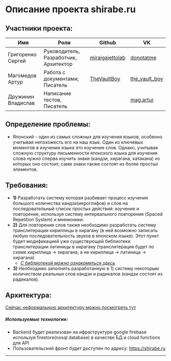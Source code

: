# Описание проекта shirabe.ru
## Участники проекта: 
| Имя | Роли | Github | VK | 
| --- | --- | --- |--- | 
| Григоренко Сергей | Руководитель, Разработчик, Архитектор | [miraigajettolab](https://github.com/miraigajettolab) | [donotatme](https://vk.com/donotatme) | 
| Магомедов Артур | Работа с документами, Писатель | [TheVaultBoy](https://github.com/TheVaultBoy) | [the_vault_boy](https://vk.com/the_vault_boy) | 
| Дружинин Владислав | Написание тестов, Писатель | | [mag.artur](https://vk.com/mag.artur) |

## Определение проблемы:
- Японский - один из самых сложных для изучения языков, особенно учитывая непохожесть его на наш язык. Один из ключевых моментов в изучении языка это изучение слов. Однако, учитывая сложную структуру письменности японского языка для изучения слова нужно сперва изучить знаки (кандзи, 
хирагана, катакана) из которых оно состоит, сами знаки также состоят из более простых элементов.

## Требования: 
* **1)** Разработать систему которая разбивает процесс изучения большого количества кандзи(иероглифов) и слов на последовательный список простых действий: изучение и повторение, используя систему интервального повторения (Spaced Repetition System) и мнемоники. 
* **2)** Для повторения слов также необходимо разработать систему транслитерации кириллицы в хирагану (в ней возможно записать любую последовательность звуков в японском языке). Этот пункт будет модификацией уже существующей библиотеки транслитерации латиницы в хирагану (транслитерация будет по схеме кириллица -> хирагана, а не кириллица -> латиница -> хирагана)
     * *[С библиотекой можно ознакомиться здесь](https://github.com/miraigajettolab/kikana)*
* **3)** Необходимо заполнить разработанную в 1) систему некоторым количеством реальных слов кандзи и радикалов (кандзи состоят из радикалов).

## Архитектура:
[Сейчас неформальную архитектуру можно посмотреть тут](https://github.com/miraigajettolab/Shiraberu/tree/master/Architecture)
##### Используемые технологии:
* Backend будет реализован на ифраструктуре google firebase используя firestore(nosql database) в качестве БД и cloud functions для API
* Пользовательский фронт будет доступен по адресу: https://shirabe.ru
---
